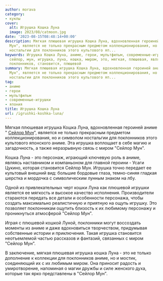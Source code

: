 ```yaml
---
author: morava
category:
- куклы
cover:
  alt: Игрушка Кошка Луна
  image: 2023/08/catmoon.jpg
date: '2023-08-15T08:48:14+00:00'
description: Мягкая плюшевая игрушка Кошка Луна, вдохновленная героиней аниме " Сейлор
  Мун", является не только прекрасным предметом коллекционирования, но и символом
  ностальгии для поклонников этого культового яп...
keywords: Игрушка Кошка Луна, аниме, герои, мультфильм, современные-игрушки, япония,
  сейлор, мун, игрушка, луна, кошка, миром, это, мягкая, плюшевая, является, только,
  поклонников, становится, плюшевой
summary: Мягкая плюшевая игрушка Кошка Луна, вдохновленная героиней аниме " Сейлор
  Мун", является не только прекрасным предметом коллекционирования, но и символом
  ностальгии для поклонников этого культового яп...
tag:
- аниме
- герои
- мультфильм
- современные-игрушки
- япония
title: Игрушка Кошка Луна
url: /igrushki-koshka-luna/
---
```


Мягкая плюшевая игрушка Кошка Луна, вдохновленная героиней аниме " [Сейлор Мун](https://www.adora.ru/igrushki-sejlor-mun/233/)", является не только прекрасным предметом коллекционирования, но и символом ностальгии для поклонников этого культового японского аниме. Эта игрушка воплощает в себе магию и загадочность, а также неразрывную связь с миром "Сейлор Мун".

Кошка Луна \- это персонаж, играющий ключевую роль в аниме, являясь наставником и компаньоном для главной героини \- Усаги Цукино, которая становится Сейлор Мун. Игрушка точно передает ее культовый внешний вид: большие бордовые глаза, темно-синяя гладкая шерстка и мордочка с символическим лунным знаком на лбу.

Одной из привлекательных черт кошки Луна как плюшевой игрушки является ее мягкость и высокое качество исполнения. Производители стараются передать все детали и особенности персонажа, чтобы создать максимально реалистичную и приятную на ощупь игрушку. Это позволяет поклонникам ощутить близость к их любимому персонажу и проникнуться атмосферой "Сейлор Мун".

Играя с плюшевой кошкой Луной, поклонники могут воссоздать моменты из аниме и даже вдохновиться творчеством, придумывая собственные истории и приключения. Такая игрушка становится неотъемлемой частью рассказов и фантазий, связанных с миром "Сейлор Мун".

В заключение, мягкая плюшевая игрушка кошка Луна \- это не только дополнение к коллекции для поклонников аниме, но и мостик, соединяющий их с их любимым миром. Она приносит радость и умиротворение, напоминая о магии дружбы и силе женского духа, которые так ярко представлены в "Сейлор Мун".